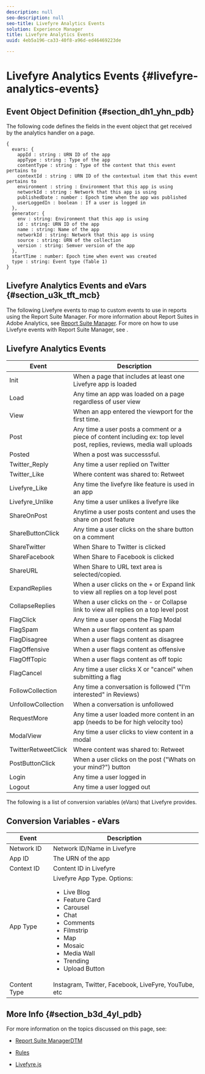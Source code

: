```yaml
---
description: null
seo-description: null
seo-title: Livefyre Analytics Events
solution: Experience Manager
title: Livefyre Analytics Events
uuid: 4eb5a196-ca33-40f8-a96d-ed46469223de

---
```


# Livefyre Analytics Events {#livefyre-analytics-events}

## Event Object Definition {#section_dh1_yhn_pdb}

The following code defines the fields in the event object that get received by the analytics handler on a page.

```
{
  evars: {
    appId : string : URN ID of the app
    appType : string : Type of the app
    contentType : string : Type of the content that this event pertains to
    contextId : string : URN ID of the contextual item that this event pertains to
    environment : string : Environment that this app is using
    networkId : string : Network that this app is using
    publishedDate : number : Epoch time when the app was published
    userLoggedIn : boolean : If a user is logged in
  },
  generator: {
    env : string: Environment that this app is using
    id : string: URN ID of the app
    name : string: Name of the app
    networkId : string: Network that this app is using
    source : string: URN of the collection
    version : string: Semver version of the app
  },
  startTime : number: Epoch time when event was created
  type : string: Event type (Table 1)
}

```

## Livefyre Analytics Events and eVars {#section_u3k_tft_mcb}

The following Livefyre events to map to custom events to use in reports using the Report Suite Manager. For more information about Report Suites in Adobe Analytics, see [Report Suite Manager](https://marketing.adobe.com/resources/help/en_US/reference/report_suites_admin.html). For more on how to use Livefyre events with Report Suite Manager, see [](../livefyre-analytics/c-use-livefyre-with-adobe-analytics.md#section_iks_kgd_4cb).

## Livefyre Analytics Events

|  Event | Description |
|---|---|
|  Init | When a page that includes at least one Livefyre app is loaded |
|  Load | Any time an app was loaded on a page regardless of user view |
|  View | When an app entered the viewport for the first time. |
|  Post | Any time a user posts a comment or a piece of content including ex: top level post, replies, reviews, media wall uploads  |
|  Posted | When a post was successsful. |
|  Twitter_Reply | Any time a user replied on Twitter |
|  Twitter_Like | Where content was shared to: Retweet |
|  Livefyre_Like | Any time the livefyre like feature is used in an app |
|  Livefyre_Unlike | Any time a user unlikes a livefyre like  |
|  ShareOnPost | Anytime a user posts content and uses the share on post feature |
|  ShareButtonClick | Any time a user clicks on the share button on a comment |
|  ShareTwitter | When Share to Twitter is clicked |
|  ShareFacebook | When Share to Facebook is clicked |
|  ShareURL | When Share to URL text area is selected/copied. |
|  ExpandReplies  | When a user clicks on the + or Expand link to view all replies on a top level post |
|  CollapseReplies  | When a user clicks on the - or Collapse link to view all replies on a top level post |
|  FlagClick | Any time a user opens the Flag Modal |
|  FlagSpam | When a user flags content as spam |
|  FlagDisagree | When a user flags content as disagree |
|  FlagOffensive | When a user flags content as offensive |
|  FlagOffTopic | When a user flags content as off topic |
|  FlagCancel  | Any time a user clicks X or "cancel" when submitting a flag |
|  FollowCollection | Any time a conversation is followed ("I'm interested" in Reviews)  |
|  UnfollowCollection | When a conversation is unfollowed |
|  RequestMore | Any time a user loaded more content in an app (needs to be for high velocity too)  |
|  ModalView | Any time a user clicks to view content in a modal |
|  TwitterRetweetClick | Where content was shared to: Retweet |
|  PostButtonClick | When a user clicks on the post ("Whats on your mind?") button |
|  Login | Any time a user logged in |
|  Logout | Any time a user logged out |

The following is a list of conversion variables (eVars) that Livefyre provides.

## Conversion Variables - eVars

|Event|Description|
|--- |--- |
|Network ID|Network ID/Name in Livefyre|
|App ID|The URN of the app|
|Context ID|Content ID in Livefyre|
|App Type|Livefyre App Type. Options: <br><ul><li>Live Blog  </li><li> Feature Card</li><li>Carousel</li><li>Chat </li><li>Comments</li><li>Filmstrip</li><li>Map</li><li>Mosaic</li><li>Media Wall</li><li>Trending</li><li>Upload Button</li></ul>|
|Content Type|Instagram, Twitter, Facebook, LiveFyre, YouTube, etc|

## More Info {#section_b3d_4yl_pdb}

For more information on the topics discussed on this page, see:

* [Report Suite Manager](https://marketing.adobe.com/resources/help/en_US/reference/report_suites_admin.html)[DTM](https://marketing.adobe.com/resources/help/en_US/livefyre/c_filmstrip_app.html)

* [Rules](https://marketing.adobe.com/resources/help/en_US/dtm/rules.html)
* [Livefyre.js](/help/implementation/c-livefyre.js.md)